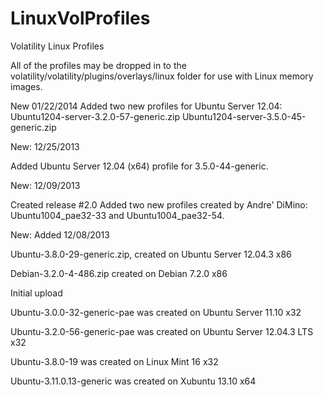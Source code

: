 LinuxVolProfiles
================

Volatility Linux Profiles

All of the profiles may be dropped in to the volatility/volatility/plugins/overlays/linux folder for use with Linux memory images.

New 01/22/2014
Added two new profiles for Ubuntu Server 12.04:
Ubuntu1204-server-3.2.0-57-generic.zip
Ubuntu1204-server-3.5.0-45-generic.zip

New: 12/25/2013

Added Ubuntu Server 12.04 (x64) profile for 3.5.0-44-generic.

New: 12/09/2013

Created release #2.0
Added two new profiles created by Andre' DiMino: Ubuntu1004_pae32-33 and Ubuntu1004_pae32-54.

New: Added 12/08/2013

Ubuntu-3.8.0-29-generic.zip, created on Ubuntu Server 12.04.3 x86

Debian-3.2.0-4-486.zip created on Debian 7.2.0 x86

Initial upload

Ubuntu-3.0.0-32-generic-pae was created on Ubuntu Server 11.10 x32

Ubuntu-3.2.0-56-generic-pae was created on Ubuntu Server 12.04.3 LTS x32

Ubuntu-3.8.0-19 was created on Linux Mint 16 x32

Ubuntu-3.11.0.13-generic was created on Xubuntu 13.10 x64



